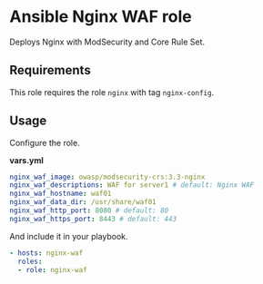 # Ansible Nginx WAF role

Deploys Nginx with ModSecurity and Core Rule Set.

## Requirements

This role requires the role `nginx` with tag `nginx-config`.

## Usage

Configure the role.

**vars.yml**

```yml
nginx_waf_image: owasp/modsecurity-crs:3.3-nginx
nginx_waf_descriptions: WAF for server1 # default: Nginx WAF
nginx_waf_hostname: waf01
nginx_waf_data_dir: /usr/share/waf01
nginx_waf_http_port: 8080 # default: 80
nginx_waf_https_port: 8443 # default: 443
```

And include it in your playbook.

```yml
- hosts: nginx-waf
  roles:
  - role: nginx-waf
```
